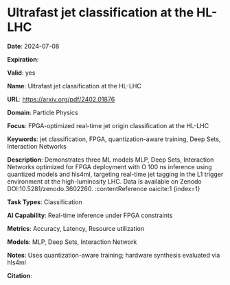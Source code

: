 # Ultrafast jet classification at the HL-LHC

**Date**: 2024-07-08

**Expiration**: 

**Valid**: yes

**Name**: Ultrafast jet classification at the HL-LHC

**URL**: https://arxiv.org/pdf/2402.01876

**Domain**: Particle Physics

**Focus**: FPGA-optimized real-time jet origin classification at the HL-LHC

**Keywords**: jet classification, FPGA, quantization-aware training, Deep Sets, Interaction Networks

**Description**: Demonstrates three ML models  MLP, Deep Sets, Interaction Networks  optimized for FPGA deployment with O 100 ns  inference using quantized models and hls4ml, targeting real-time jet tagging in the L1 trigger environment at the high-luminosity LHC. Data is available on Zenodo DOI:10.5281/zenodo.3602260. :contentReference oaicite:1 {index=1} 

**Task Types**: Classification

**AI Capability**: Real-time inference under FPGA constraints

**Metrics**: Accuracy, Latency, Resource utilization

**Models**: MLP, Deep Sets, Interaction Network

**Notes**: Uses quantization-aware training; hardware synthesis evaluated via hls4ml

**Citation**: 

